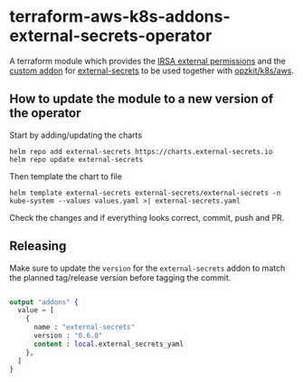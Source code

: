 # terraform-aws-k8s-addons-external-secrets-operator

A terraform module which provides
the [IRSA external permissions](https://kops.sigs.k8s.io/cluster_spec/#service-account-issuer-discovery-and-aws-iam-roles-for-service-accounts-irsa)
and the [custom addon](https://kops.sigs.k8s.io/addons/#custom-addons)
for [external-secrets](https://github.com/external-secrets/external-secrets) to be used together
with [opzkit/k8s/aws](https://registry.terraform.io/modules/opzkit/k8s/aws/latest).

## How to update the module to a new version of the operator
Start by adding/updating the charts
```shell
helm repo add external-secrets https://charts.external-secrets.io
helm repo update external-secrets
```

Then template the chart to file
```shell
helm template external-secrets external-secrets/external-secrets -n kube-system --values values.yaml >| external-secrets.yaml
```

Check the changes and if everything looks correct, commit, push and PR.

## Releasing
Make sure to update the `version` for the `external-secrets` addon to match the planned tag/release version before
tagging the commit.

```terraform

output "addons" {
  value = [
    {
      name : "external-secrets"
      version : "0.6.0"
      content : local.external_secrets_yaml
    },
  ]
}
```
